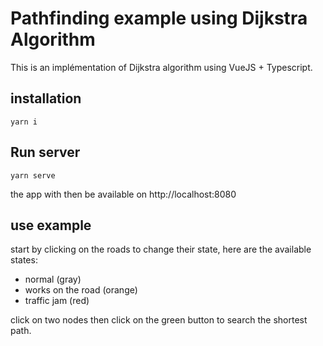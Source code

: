 # Pathfinding example using Dijkstra Algorithm

This is an implémentation of Dijkstra algorithm using VueJS + Typescript.

## installation

```
yarn i
```

## Run server

```
yarn serve
```

the app with then be available on http://localhost:8080

## use example

start by clicking on the roads to change their state, here are the available states:

- normal (gray)
- works on the road (orange)
- traffic jam (red)

click on two nodes then click on the green button to search the shortest path.
